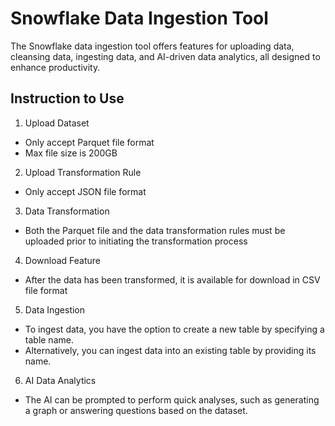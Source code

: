 # Snowflake Data Ingestion Tool 

The Snowflake data ingestion tool offers features for uploading data, cleansing data, ingesting data, and AI-driven data analytics, all designed to enhance productivity.

## Instruction to Use

1. Upload Dataset
- Only accept Parquet file format
- Max file size is 200GB

2. Upload Transformation Rule 
- Only accept JSON file format

3. Data Transformation
- Both the Parquet file and the data transformation rules must be uploaded prior to initiating the transformation process

4. Download Feature
- After the data has been transformed, it is available for download in CSV file format

5. Data Ingestion 
- To ingest data, you have the option to create a new table by specifying a table name.
- Alternatively, you can ingest data into an existing table by providing its name.

6. AI Data Analytics
- The AI can be prompted to perform quick analyses, such as generating a graph or answering questions based on the dataset.


    